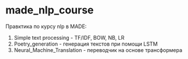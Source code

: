# made_nlp_course

Правктика по курсу nlp в MADE:
1. Simple text processing - TF/IDF, BOW, NB, LR
2. Poetry_generation - генерация текстов при помощи LSTM
3. Neural_Machine_Translation - переводчик на основе трансформера

